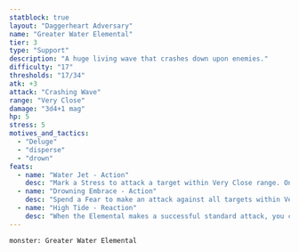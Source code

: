 ```yaml
---
statblock: true
layout: "Daggerheart Adversary"
name: "Greater Water Elemental"
tier: 3
type: "Support"
description: "A huge living wave that crashes down upon enemies."
difficulty: "17"
thresholds: "17/34"
atk: +3
attack: "Crashing Wave"
range: "Very Close"
damage: "3d4+1 mag"
hp: 5
stress: 5
motives_and_tactics:
  - "Deluge"
  - "disperse"
  - "drown"
feats:
  - name: "Water Jet - Action"
    desc: "Mark a Stress to attack a target within Very Close range. On a success, deal 2d4+7 physical damage and the target’s next action has disadvantage. On a failure, the target must mark a Stress."
  - name: "Drowning Embrace - Action"
    desc: "Spend a Fear to make an attack against all targets within Very Close range. Targets the Elemental succeeds against become Restrained and Vulnerable as they begin drowning. A target can break free, ending both conditions, with a successful Strength or Instinct Roll."
  - name: "High Tide - Reaction"
    desc: "When the Elemental makes a successful standard attack, you can mark a Stress to knock the target back to Close range."
---
```


```statblock
monster: Greater Water Elemental
```